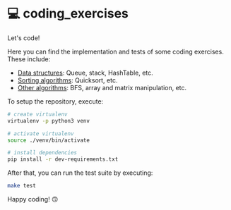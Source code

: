 # :computer: coding_exercises

Let's code!

Here you can find the implementation and tests of some coding exercises.
These include:
 * [Data structures](./src/data_structures): Queue, stack, HashTable, etc.
 * [Sorting algorithms](./src/sorting): Quicksort, etc.
 * [Other algorithms](./src/exercises): BFS, array and matrix manipulation, etc.
 
To setup the repository, execute:

```bash
# create virtualenv
virtualenv -p python3 venv

# activate virtualenv
source ./venv/bin/activate

# install dependencies
pip install -r dev-requirements.txt
```

After that, you can run the test suite by executing:
```bash
make test
```

Happy coding! :upside_down_face:
 
